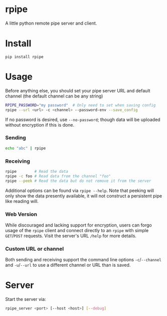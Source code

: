 # rpipe
A little python remote pipe server and client.

# Install

`pip install rpipe`

# Usage

Before anything else, you should set your pipe server URL and default channel (the default channel can be any string)
```bash
RPIPE_PASSWORD="my password"  # Only need to set when saving config
rpipe --url <url> -c <channel> --password-env --save_config
```

If no password is desired, use `--no-password`; though data will be uploaded without encryption if this is done.

### Sending
```bash
echo "abc" | rpipe
```

### Receiving
```bash
rpipe        # Read the data
rpipe -c foo # Read data from the channel "foo"
rpipe --peek # Read the data but do not remove it from the server
```

Additional options can be found via `rpipe --help`.
Note that peeking will only show the data presently available, it will not construct a persistent pipe like reading will.

### Web Version

While discouraged and lacking support for encryption, users can forgo usage of the `rpipe` client and connect directly to an `rpipe` with simple `GET`/`POST` requests.
Visit the server's URL `/help` for more details.

### Custom URL or channel
Both sending and receiving support the command line options `-c`/`--channel` and `-u`/`--url` to use a different channel or URL than is saved.


# Server

Start the server via:
```bash
rpipe_server <port> [--host <host>] [--debug]
```
